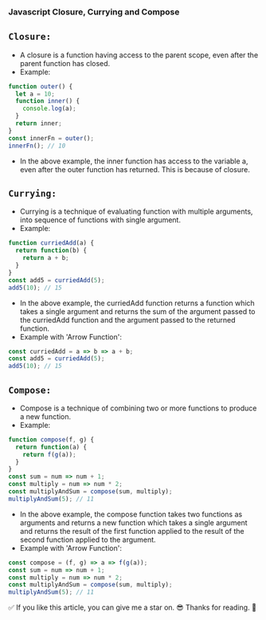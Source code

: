 ### Javascript Closure, Currying and Compose

## `Closure:`
- A closure is a function having access to the parent scope, even after the parent function has closed.
- Example:
```javascript
function outer() {
  let a = 10;
  function inner() {
    console.log(a);
  }
  return inner;
}
const innerFn = outer();
innerFn(); // 10
```
- In the above example, the inner function has access to the variable a, even after the outer function has returned. This is because of closure.

## `Currying:`
- Currying is a technique of evaluating function with multiple arguments, into sequence of functions with single argument.
- Example:
```javascript
function curriedAdd(a) {
  return function(b) {
    return a + b;
  }
}
const add5 = curriedAdd(5);
add5(10); // 15
```
- In the above example, the curriedAdd function returns a function which takes a single argument and returns the sum of the argument passed to the curriedAdd function and the argument passed to the returned function.
- Example with 'Arrow Function':
```javascript
const curriedAdd = a => b => a + b;
const add5 = curriedAdd(5);
add5(10); // 15
```

## `Compose:`
- Compose is a technique of combining two or more functions to produce a new function.
- Example:
```javascript
function compose(f, g) {
  return function(a) {
    return f(g(a));
  }
}
const sum = num => num + 1;
const multiply = num => num * 2;
const multiplyAndSum = compose(sum, multiply);
multiplyAndSum(5); // 11
```
- In the above example, the compose function takes two functions as arguments and returns a new function which takes a single argument and returns the result of the first function applied to the result of the second function applied to the argument.
- Example with 'Arrow Function':
```javascript
const compose = (f, g) => a => f(g(a));
const sum = num => num + 1;
const multiply = num => num * 2;
const multiplyAndSum = compose(sum, multiply);
multiplyAndSum(5); // 11
```
✅ If you like this article, you can give me a star on. 😎
Thanks for reading. 🙏